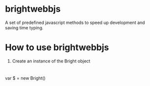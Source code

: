 # brightwebbjs
A set of predefined javascript methods to speed up development and saving time typing.

# How to use brightwebbjs

1. Create an instance of the Bright object
#
var $ = new Bright()
#

